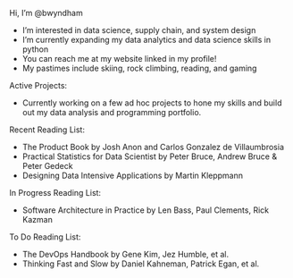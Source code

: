 Hi, I’m @bwyndham
- I’m interested in data science, supply chain, and system design
- I’m currently expanding my data analytics and data science skills in python
- You can reach me at my website linked in my profile! 
- My pastimes include skiing, rock climbing, reading, and gaming

Active Projects:
- Currently working on a few ad hoc projects to hone my skills and build out my data analysis and programming portfolio.

Recent Reading List:
- The Product Book by Josh Anon and Carlos Gonzalez de Villaumbrosia
- Practical Statistics for Data Scientist by Peter Bruce, Andrew Bruce & Peter Gedeck
- Designing Data Intensive Applications by Martin Kleppmann

In Progress Reading List:
- Software Architecture in Practice by Len Bass, Paul Clements, Rick Kazman

To Do Reading List:
- The DevOps Handbook by Gene Kim, Jez Humble, et al.
- Thinking Fast and Slow by Daniel Kahneman, Patrick Egan, et al.
